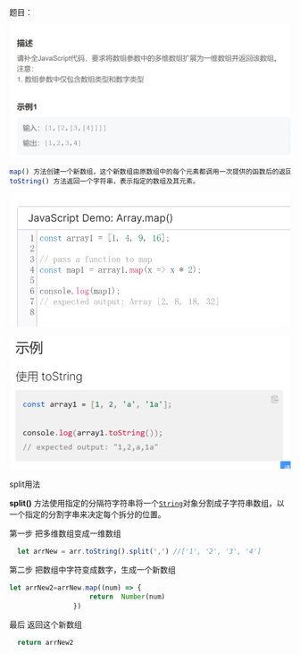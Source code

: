 题目：

![66968831406](assets/1669688314062.png)

~~~js
map() 方法创建一个新数组，这个新数组由原数组中的每个元素都调用一次提供的函数后的返回值组成。
toString() 方法返回一个字符串，表示指定的数组及其元素。
~~~

![66968962136](assets/1669689621367.png)

![66968889713](assets/1669688897138.png)

split用法

**split()** 方法使用指定的分隔符字符串将一个[`String`](https://developer.mozilla.org/zh-CN/docs/Web/JavaScript/Reference/Global_Objects/String)对象分割成子字符串数组，以一个指定的分割字串来决定每个拆分的位置。

第一步 把多维数组变成一维数组

~~~js
  let arrNew = arr.toString().split(',') //['1', '2', '3', '4']
~~~

第二步  把数组中字符变成数字，生成一个新数组

~~~js
let arrNew2=arrNew.map((num) => {
                    return  Number(num)
                })
~~~

最后 返回这个新数组

~~~js
  return arrNew2
~~~





